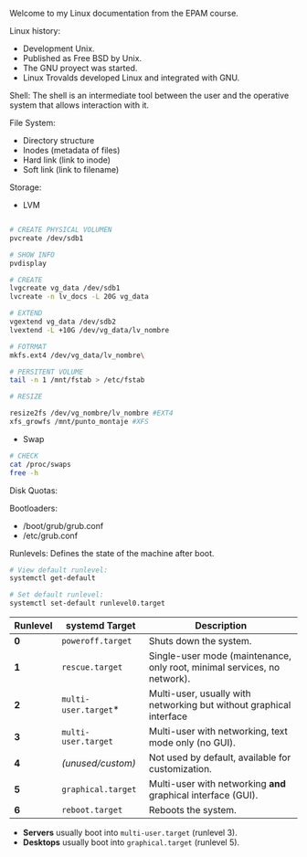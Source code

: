 Welcome to my Linux documentation from the EPAM course.

Linux history:

- Development Unix.
- Published as Free BSD by Unix.
- The GNU proyect was started.
- Linux Trovalds developed Linux and integrated with GNU.

Shell:
The shell is an intermediate tool between the user and the operative system that allows interaction with it.

File System:

- Directory structure
- Inodes (metadata of files)
- Hard link (link to inode)
- Soft link (link to filename)

Storage:
- LVM

```bash

# CREATE PHYSICAL VOLUMEN
pvcreate /dev/sdb1

# SHOW INFO
pvdisplay

# CREATE 
lvgcreate vg_data /dev/sdb1
lvcreate -n lv_docs -L 20G vg_data

# EXTEND
vgextend vg_data /dev/sdb2
lvextend -L +10G /dev/vg_data/lv_nombre

# FOTRMAT
mkfs.ext4 /dev/vg_data/lv_nombre\

# PERSITENT VOLUME
tail -n 1 /mnt/fstab > /etc/fstab

# RESIZE

resize2fs /dev/vg_nombre/lv_nombre #EXT4
xfs_growfs /mnt/punto_montaje #XFS
```
- Swap
```bash
# CHECK
cat /proc/swaps
free -h
```

Disk Quotas:

Bootloaders:

- /boot/grub/grub.conf
- /etc/grub.conf

Runlevels:
Defines the state of the machine after boot.

```bash
# View default runlevel:
systemctl get-default

# Set default runlevel:
systemctl set-default runlevel0.target
```

| Runlevel | systemd Target       | Description                                                              |
| -------- | -------------------- | ------------------------------------------------------------------------ |
| **0**    | `poweroff.target`    | Shuts down the system.                                                   |
| **1**    | `rescue.target`      | Single-user mode (maintenance, only root, minimal services, no network). |
| **2**    | `multi-user.target`* | Multi-user, usually with networking but without graphical interface      |
| **3**    | `multi-user.target`  | Multi-user with networking, text mode only (no GUI).                     |
| **4**    | _(unused/custom)_    | Not used by default, available for customization.                        |
| **5**    | `graphical.target`   | Multi-user with networking **and** graphical interface (GUI).            |
| **6**    | `reboot.target`      | Reboots the system.                                                      |
- **Servers** usually boot into `multi-user.target` (runlevel 3).    
- **Desktops** usually boot into `graphical.target` (runlevel 5).